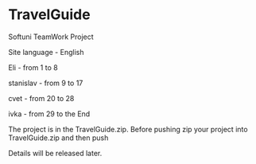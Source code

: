 # TravelGuide
Softuni TeamWork Project

Site language - English

Eli - from 1 to 8

stanislav - from 9 to 17

cvet - from 20 to 28

ivka - from 29 to the End

The project is in the TravelGuide.zip. Before pushing zip your project into TravelGuide.zip and then push

Details will be released later.